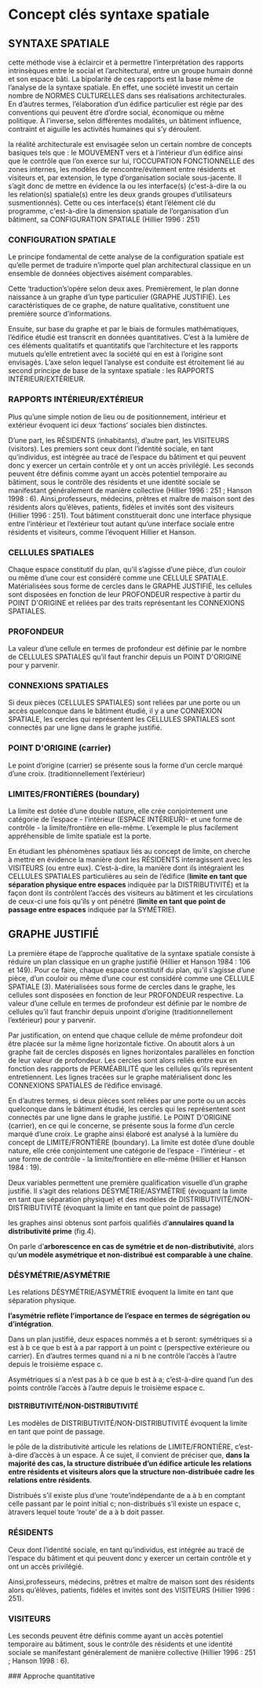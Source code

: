 # Concept clés syntaxe spatiale

## SYNTAXE SPATIALE

cette méthode vise à éclaircir et à permettre l’interprétation des rapports intrinsèques entre le social et l’architectural, entre un groupe humain donné et son espace bâti. La bipolarité de ces rapports est la base même de l’analyse de la syntaxe spatiale. En effet, une société investit un certain nombre de NORMES CULTURELLES dans ses réalisations architecturales. En d’autres termes, l’élaboration d’un édifice particulier est régie par des conventions qui peuvent être d’ordre social, économique ou même politique. À l’inverse, selon différentes modalités, un bâtiment influence, contraint et aiguille les activités humaines qui s’y déroulent.

la réalité architecturale est envisagée selon un certain nombre de concepts basiques tels que : le MOUVEMENT vers et à l’intérieur d’un édifice ainsi que le contrôle que l’on exerce sur lui, l’OCCUPATION FONCTIONNELLE des zones internes, les modèles de rencontre/évitement entre résidents et visiteurs et, par extension, le type d’organisation sociale sous-jacente. Il s’agit donc de mettre en évidence la ou les interface(s) (c'est-à-dire la ou les relation(s) spatiale(s) entre les deux grands groupes d’utilisateurs susmentionnés). Cette ou ces interface(s) étant l’élément clé du programme, c'est-à-dire la dimension spatiale de l’organisation d’un bâtiment, sa CONFIGURATION SPATIALE (Hillier 1996 : 251)

### CONFIGURATION SPATIALE

Le principe fondamental de cette analyse de la configuration spatiale est qu’elle permet de traduire n’importe quel plan architectural classique en un ensemble de données objectives aisément comparables. 

Cette ‘traduction’s’opère selon deux axes. Premièrement, le plan donne naissance à un graphe d’un type particulier (GRAPHE JUSTIFIÉ). Les caractéristiques de ce graphe, de nature qualitative, constituent une première source d’informations. 

Ensuite, sur base du graphe et par le biais de formules mathématiques, l’édifice étudié est transcrit en données quantitatives. C’est à la lumière de ces éléments qualitatifs et quantitatifs que l’architecture et les rapports mutuels qu’elle entretient avec la société qui en est à l’origine sont envisagés. L’axe selon lequel l’analyse est conduite est étroitement lié au second principe de base de la syntaxe spatiale : les RAPPORTS INTÉRIEUR/EXTÉRIEUR.

### RAPPORTS INTÉRIEUR/EXTÉRIEUR

Plus qu’une simple notion de lieu ou de positionnement, intérieur et extérieur évoquent ici deux ‘factions’ sociales bien distinctes. 

D’une part, les RÉSIDENTS (inhabitants), d’autre part, les VISITEURS (visitors). Les premiers sont ceux dont l’identité sociale, en tant qu’individus, est intégrée au tracé de l’espace du bâtiment et qui peuvent donc y exercer un certain contrôle et y ont un accès privilégié. Les seconds peuvent être définis comme ayant un accès potentiel temporaire au bâtiment, sous le contrôle des résidents et une identité sociale se manifestant généralement de manière collective (Hillier 1996 : 251 ; Hanson 1998 : 6). Ainsi,professeurs, médecins, prêtres et maître de maison sont des résidents alors qu’élèves, patients, fidèles et invités sont des visiteurs (Hillier 1996 : 251). Tout bâtiment constituerait donc une interface physique entre l’intérieur et l’extérieur tout autant qu’une interface sociale entre résidents et visiteurs, comme l’évoquent Hillier et Hanson.


### CELLULES SPATIALES

Chaque espace constitutif du plan, qu’il s’agisse d’une pièce, d’un couloir ou même d’une cour est considéré comme une CELLULE SPATIALE. Matérialisées sous forme de cercles dans le GRAPHE JUSTIFIÉ, les cellules sont disposées en fonction de leur PROFONDEUR respective à partir du POINT D'ORIGINE et reliées par des traits représentant les CONNEXIONS SPATIALES.


### PROFONDEUR

La valeur d’une cellule en termes de profondeur est définie par le nombre de CELLULES SPATIALES qu’il faut franchir depuis un POINT D'ORIGINE pour y parvenir. 

### CONNEXIONS SPATIALES

Si deux pièces (CELLULES SPATIALES) sont reliées par une porte ou un accès quelconque dans le bâtiment étudié, il y a une CONNEXION SPATIALE, les cercles qui représentent les CELLULES SPATIALES sont connectés par une ligne dans le graphe justifié. 

### POINT D'ORIGINE (carrier)

Le point d’origine (carrier) se présente sous la forme d’un cercle marqué d’une croix. (traditionnellement l’extérieur)


### LIMITES/FRONTIÈRES (boundary)

La limite est dotée d’une double nature, elle crée conjointement une catégorie de l’espace - l’intérieur (ESPACE INTÉRIEUR)- et une forme de contrôle - la limite/frontière en elle-même. L’exemple le plus facilement appréhensible de limite spatiale est la porte.

En étudiant les phénomènes spatiaux liés au concept de limite, on cherche à mettre en évidence la manière dont les RÉSIDENTS interagissent avec les VISITEURS (ou entre eux). C’est-à-dire, la manière dont ils intégraient les CELLULES SPATIALES particulières au sein de l’édifice (**limite en tant que séparation physique entre espaces** indiquée par la DISTRIBUTIVITÉ) et la façon dont ils contrôlent l’accès des visiteurs au bâtiment et les circulations de ceux-ci une fois qu’ils y ont pénétré (**limite en tant que point de passage entre espaces** indiquée par la SYMÉTRIE).

## GRAPHE JUSTIFIÉ

La première étape de l’approche qualitative de la syntaxe spatiale consiste à réduire un plan classique en un graphe justifié (Hillier et Hanson 1984 : 106 et 149). Pour ce faire, chaque espace constitutif du plan, qu’il s’agisse d’une pièce, d’un couloir ou même d’une cour est considéré comme une CELLULE SPATIALE (3). Matérialisées sous forme de cercles dans le graphe, les cellules sont disposées en fonction de leur PROFONDEUR respective. La valeur d’une cellule en termes de profondeur est définie par le nombre de cellules qu’il faut franchir depuis unpoint d’origine (traditionnellement l’extérieur) pour y parvenir. 

Par justification, on entend que chaque cellule de même profondeur doit être placée sur la même ligne horizontale fictive. On aboutit alors à un graphe fait de cercles disposés en lignes horizontales parallèles en fonction de leur valeur de profondeur. Les cercles sont alors reliés entre eux en fonction des rapports de PERMÉABILITÉ que les cellules qu’ils représentent entretiennent. Les lignes tracées sur le graphe matérialisent donc les CONNEXIONS SPATIALES de l’édifice envisagé. 

En d’autres termes, si deux pièces sont reliées par une porte ou un accès quelconque dans le bâtiment étudié, les cercles qui les représentent sont connectés par une ligne dans le graphe justifié. Le POINT D'ORIGINE (carrier), en ce qui le concerne, se présente sous la forme d’un cercle marqué d’une croix. Le graphe ainsi élaboré est analysé à la lumière du concept de LIMITE/FRONTIÈRE (boundary). La limite est dotée d’une double nature, elle crée conjointement une catégorie de l’espace - l’intérieur - et une forme de contrôle - la limite/frontière en elle-même (Hillier et Hanson 1984 : 19). 

Deux variables permettent une première qualification visuelle d’un graphe justifié. Il s’agit des relations DÉSYMÉTRIE/ASYMÉTRIE (évoquant la limite en tant que séparation physique) et des modèles de DISTRIBUTIVITÉ/NON-DISTRIBUTIVITÉ (évoquant la limite en tant que point de passage)

les graphes ainsi obtenus sont parfois qualifiés d’**annulaires quand la distributivité prime** (fig.4).

On parle d’**arborescence en cas de symétrie et de non-distributivité**, alors qu’**un modèle asymétrique et non-distribué est comparable à une chaîne**.

### DÉSYMÉTRIE/ASYMÉTRIE 

Les relations DÉSYMÉTRIE/ASYMÉTRIE évoquent la limite en tant que séparation physique.

**l’asymétrie reflète l’importance de l’espace en termes de ségrégation ou d’intégration**. 

Dans un plan justifié, deux espaces nommés a et b seront: symétriques si a est à b ce que b est à a par rapport à un point c (perspective extérieure ou carrier). En d’autres termes quand ni a ni b ne contrôle l’accès à l’autre depuis le troisième espace c.

Asymétriques si a n’est pas à b ce que b est à a; c’est-à-dire quand  l’un des points contrôle l’accès à l’autre depuis le troisième espace c. 

#### DISTRIBUTIVITÉ/NON-DISTRIBUTIVITÉ

Les modèles de DISTRIBUTIVITÉ/NON-DISTRIBUTIVITÉ évoquent la limite en tant que point de passage.

le pôle de la distributivité articule les relations de LIMITE/FRONTIÈRE, c’est-à-dire d’accès à un espace. À ce sujet, il convient de préciser que, **dans la majorité des cas, la structure distribuée d’un édifice articule les relations entre résidents et visiteurs alors que la structure non-distribuée cadre les relations entre résidents**.

Distribués s’il existe plus d’une ‘route’indépendante de a à b en comptant celle passant par le point initial c; non-distribués s’il existe un espace c, àtravers lequel toute ‘route’ de a à b doit passer.




### RÉSIDENTS

Ceux dont l’identité sociale, en tant qu’individus, est intégrée au tracé de l’espace du bâtiment et qui peuvent donc y exercer un certain contrôle et y ont un accès privilégié. 

 Ainsi,professeurs, médecins, prêtres et maître de maison sont des résidents alors qu’élèves, patients, fidèles et invités sont des VISITEURS (Hillier 1996 : 251). 

### VISITEURS

Les seconds peuvent être définis comme ayant un accès potentiel temporaire au bâtiment, sous le contrôle des résidents et une identité sociale se manifestant généralement de manière collective (Hillier 1996 : 251 ; Hanson 1998 : 6).


### Approche quantitative


